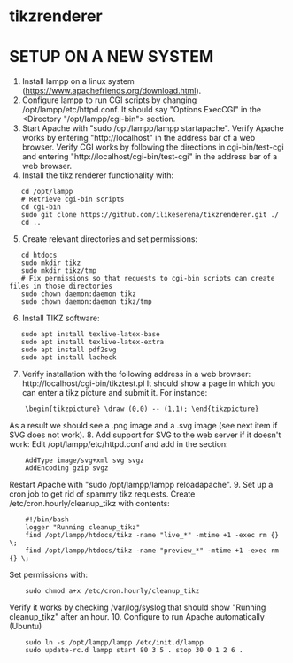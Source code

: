 # tikzrenderer

# SETUP ON A NEW SYSTEM

1. Install lampp on a linux system (https://www.apachefriends.org/download.html).
2. Configure lampp to run CGI scripts by changing /opt/lampp/etc/httpd.conf.
   It should say "Options ExecCGI" in the <Directory "/opt/lampp/cgi-bin"> section.
3. Start Apache with "sudo /opt/lampp/lampp startapache".
   Verify Apache works by entering "http://localhost" in the address bar of a web browser.
   Verify CGI works by following the directions in cgi-bin/test-cgi
   and entering "http://localhost/cgi-bin/test-cgi" in the address bar of a web browser.
4. Install the tikz renderer functionality with: 
```
   cd /opt/lampp
   # Retrieve cgi-bin scripts
   cd cgi-bin
   sudo git clone https://github.com/ilikeserena/tikzrenderer.git ./
   cd ..
```
5. Create relevant directories and set permissions:
```
   cd htdocs
   sudo mkdir tikz
   sudo mkdir tikz/tmp
   # Fix permissions so that requests to cgi-bin scripts can create files in those directories
   sudo chown daemon:daemon tikz
   sudo chown daemon:daemon tikz/tmp
```
6. Install TIKZ software:
```
   sudo apt install texlive-latex-base
   sudo apt install texlive-latex-extra
   sudo apt install pdf2svg
   sudo apt install lacheck
```
7. Verify installation with the following address in a web browser:
   http://localhost/cgi-bin/tikztest.pl
   It should show a page in which you can enter a tikz picture and submit it.
   For instance:
```
    \begin{tikzpicture} \draw (0,0) -- (1,1); \end{tikzpicture}
```
   As a result we should see a .png image and a .svg image (see next item if SVG does not work).
8. Add support for SVG to the web server if it doesn't work:
   Edit /opt/lampp/etc/httpd.conf and add in the <IfModule mime_module> section:
```
    AddType image/svg+xml svg svgz
    AddEncoding gzip svgz
```
   Restart Apache with "sudo /opt/lampp/lampp reloadapache".
9. Set up a cron job to get rid of spammy tikz requests.
   Create /etc/cron.hourly/cleanup_tikz with contents:
```
    #!/bin/bash
    logger "Running cleanup_tikz"
    find /opt/lampp/htdocs/tikz -name "live_*" -mtime +1 -exec rm {} \;
    find /opt/lampp/htdocs/tikz -name "preview_*" -mtime +1 -exec rm {} \;
```
   Set permissions with:
```
    sudo chmod a+x /etc/cron.hourly/cleanup_tikz
```
   Verify it works by checking /var/log/syslog that should show "Running cleanup_tikz" after an hour.
10. Configure to run Apache automatically (Ubuntu)
```
    sudo ln -s /opt/lampp/lampp /etc/init.d/lampp
    sudo update-rc.d lampp start 80 3 5 . stop 30 0 1 2 6 .
```

